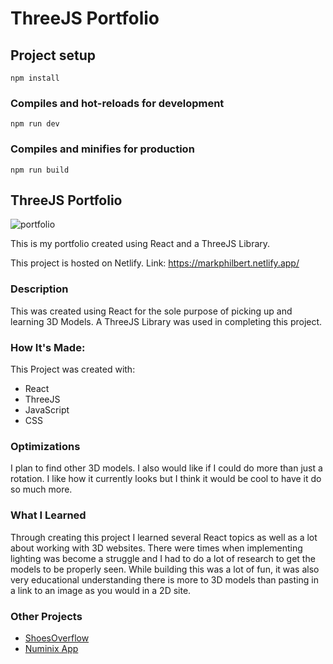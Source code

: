 # ThreeJS Portfolio

## Project setup
```
npm install
```

### Compiles and hot-reloads for development
```
npm run dev
```

### Compiles and minifies for production
```
npm run build
```


<h2>ThreeJS Portfolio</h2>

![portfolio](https://github.com/Markphilbert/threeJS_Portfolio/assets/84154978/4b300e28-f86a-464f-b786-7a35bd6d6455)


This is my portfolio created using React and a ThreeJS Library.

This project is hosted on Netlify.
Link: https://markphilbert.netlify.app/

<h3>Description</h3>

This was created using React for the sole purpose of picking up and learning 3D Models. A ThreeJS Library was used in completing this project.

<h3>How It's Made:</h3>

This Project was created with: 
<ul>
<li>React</li>
<li>ThreeJS</li>
<li>JavaScript</li>
<li>CSS</li>
</ul>

<h3>Optimizations</h3>

I plan to find other 3D models. I also would like if I could do more than just a rotation. I like how it currently looks but I think it would be cool to have it do so much more.  

<h3>What I Learned</h3>

Through creating this project I learned several React topics as well as a lot about working with 3D websites. There were times when implementing lighting was become a struggle and I had to do a lot of research to get the models to be properly seen. While building this was a lot of fun, it was also very educational understanding there is more to 3D models than pasting in a link to an image as you would in a 2D site.

<h3>Other Projects</h3>
<ul>
<li><a href="https://shoesoverflow.netlify.app/">ShoesOverflow</a></li>  
<li><a href="https://github.com/Markphilbert/numinix">Numinix App</a></li>
</ul>
